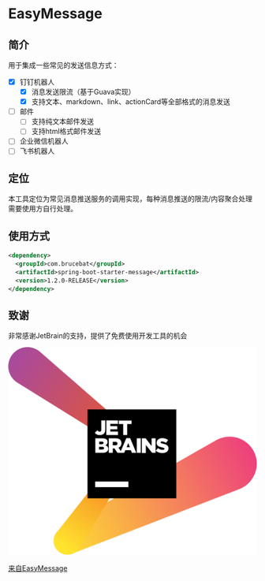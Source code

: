# EasyMessage

## 简介
用于集成一些常见的发送信息方式：
- [x] 钉钉机器人
    - [x] 消息发送限流（基于Guava实现）
    - [x] 支持文本、markdown、link、actionCard等全部格式的消息发送
- [ ] 邮件
    - [ ] 支持纯文本邮件发送
    - [ ] 支持html格式邮件发送
- [ ] 企业微信机器人
- [ ] 飞书机器人

## 定位
本工具定位为常见消息推送服务的调用实现，每种消息推送的限流/内容聚合处理需要使用方自行处理。

## 使用方式

```xml
<dependency>
  <groupId>com.brucebat</groupId>
  <artifactId>spring-boot-starter-message</artifactId>
  <version>1.2.0-RELEASE</version>
</dependency>
```

## 致谢

非常感谢JetBrain的支持，提供了免费使用开发工具的机会

![JetBrains](images/jetbrains-variant-2.png)

[来自EasyMessage](https://www.jetbrains.com/?from=EasyMessage)
